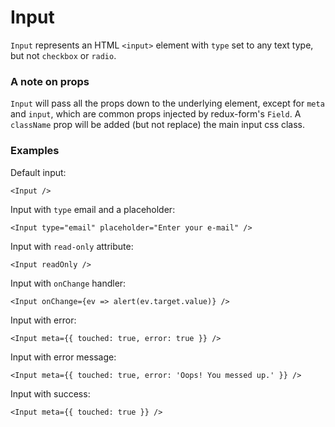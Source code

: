 # Input
`Input` represents an HTML `<input>` element with `type` set to any text type, but not `checkbox` or `radio`.

### A note on props
`Input` will pass all the props down to the underlying element, except for `meta` and `input`, which are common props injected by redux-form's `Field`.
A `className` prop will be added (but not replace) the main input css class.

### Examples
Default input:
```react
<Input />
```

Input with `type` email and a placeholder:
```react
<Input type="email" placeholder="Enter your e-mail" />
```

Input with `read-only` attribute:
```react
<Input readOnly />
```

Input with `onChange` handler:
```react
<Input onChange={ev => alert(ev.target.value)} />
```

Input with error:
```react
<Input meta={{ touched: true, error: true }} />
```

Input with error message:
```react
<Input meta={{ touched: true, error: 'Oops! You messed up.' }} />
```

Input with success:
```react
<Input meta={{ touched: true }} />
```
